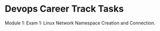 # Devops Career Track Tasks

Module 1: 
    Exam 1: Linux Network Namespace Creation and Connection.
    